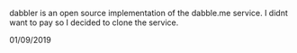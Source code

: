 dabbler is an open source implementation of the dabble.me service. I didnt want
to pay so I decided to clone the service.

01/09/2019
